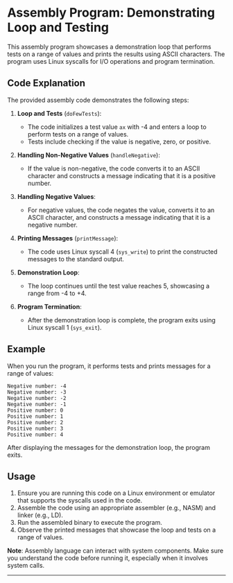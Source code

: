 # Assembly Program: Demonstrating Loop and Testing

This assembly program showcases a demonstration loop that performs tests on a range of values and prints the results using ASCII characters. The program uses Linux syscalls for I/O operations and program termination.

## Code Explanation

The provided assembly code demonstrates the following steps:

1. **Loop and Tests** (`doFewTests`):
   - The code initializes a test value `ax` with -4 and enters a loop to perform tests on a range of values.
   - Tests include checking if the value is negative, zero, or positive.

2. **Handling Non-Negative Values** (`handleNegative`):
   - If the value is non-negative, the code converts it to an ASCII character and constructs a message indicating that it is a positive number.

3. **Handling Negative Values**:
   - For negative values, the code negates the value, converts it to an ASCII character, and constructs a message indicating that it is a negative number.

4. **Printing Messages** (`printMessage`):
   - The code uses Linux syscall 4 (`sys_write`) to print the constructed messages to the standard output.

5. **Demonstration Loop**:
   - The loop continues until the test value reaches 5, showcasing a range from -4 to +4.

6. **Program Termination**:
   - After the demonstration loop is complete, the program exits using Linux syscall 1 (`sys_exit`).

## Example

When you run the program, it performs tests and prints messages for a range of values:

```
Negative number: -4
Negative number: -3
Negative number: -2
Negative number: -1
Positive number: 0
Positive number: 1
Positive number: 2
Positive number: 3
Positive number: 4
```

After displaying the messages for the demonstration loop, the program exits.

## Usage

1. Ensure you are running this code on a Linux environment or emulator that supports the syscalls used in the code.
2. Assemble the code using an appropriate assembler (e.g., NASM) and linker (e.g., LD).
3. Run the assembled binary to execute the program.
4. Observe the printed messages that showcase the loop and tests on a range of values.

**Note**: Assembly language can interact with system components. Make sure you understand the code before running it, especially when it involves system calls.

---